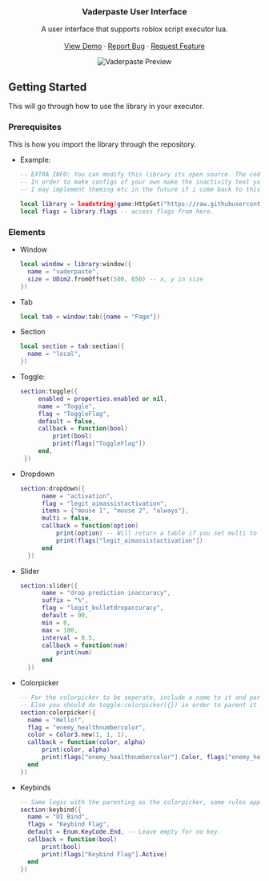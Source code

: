 <br />
<div align="center">
  <h3 align="center">Vaderpaste User Interface</h3>

  <p align="center">
    A user interface that supports roblox script executor lua. 
    <br />
    <br />
    <a href="https://raw.githubusercontent.com/i77lhm/vaderpaste/refs/heads/main/example.lua">View Demo</a>
    &middot;
    <a href="https://discord.gg/HmwRmmSNSb">Report Bug</a>
    &middot;
    <a href="https://discord.gg/HmwRmmSNSb">Request Feature</a>
  </p>

  <div align="center">
    <img src="https://github.com/i77lhm/vaderpaste/blob/main/assets/vaderpaste_preview.png?raw=true" alt="Vaderpaste Preview" />
  </div>
</div>

## Getting Started

This will go through how to use the library in your executor.

### Prerequisites

This is how you import the library through the repository.
* Example:
  ```lua
  -- EXTRA INFO: You can modify this library its open source. The code is horrendous but have fun.
  -- In order to make configs of your own make the inactivity text your own text you want
  -- I may implement theming etc in the future if i come back to this. 
  
  local library = loadstring(game:HttpGet("https://raw.githubusercontent.com/i77lhm/vaderpaste/refs/heads/main/library.lua"))() 
  local flags = library.flags -- access flags from here.
  ```

### Elements

* Window
  ```lua
  local window = library:window({
    name = "vaderpaste", 
    size = UDim2.fromOffset(500, 650) -- x, y in size
  })
  ```

* Tab
  ```lua
  local tab = window:tab({name = "Page"})
  ```

* Section
  ```lua
  local section = tab:section({
    name = "local",
  })
  ```

* Toggle:
   ```lua
   section:toggle({
        enabled = properties.enabled or nil,
        name = "Toggle",
        flag = "ToggleFlag",
        default = false,
        callback = function(bool)
            print(bool)
            print(flags["ToggleFlag"])
        end,
    })
   ```

* Dropdown
  ```lua
  section:dropdown({
        name = "activation", 
        flag = "legit_aimassistactivation", 
        items = {"mouse 1", "mouse 2", "always"}, 
        multi = false, 
        callback = function(option)
            print(option) -- Will return a table if you set multi to true, allowing you to select multiple items
            print(flags["legit_aimassistactivation"])
        end
    })
  ```

* Slider
  ```lua
  section:slider({
        name = "drop prediction inaccuracy", 
        suffix = "%", 
        flag = "legit_bulletdropaccuracy", 
        default = 90, 
        min = 0, 
        max = 100, 
        interval = 0.5,
        callback = function(num)
            print(num)
        end
    })
  ```

* Colorpicker
  ```lua
  -- For the colorpicker to be seperate, include a name to it and parent it to the section using section:colorpicker
  -- Else you should do toggle:colorpicker({}) in order to parent it to a toggle.
  section:colorpicker({
    name = "Hello!",
    flag = "enemy_healthnumbercolor",
    color = Color3.new(1, 1, 1),
    callback = function(color, alpha)
        print(color, alpha)
        print(flags["enemy_healthnumbercolor"].Color, flags["enemy_healthnumbercolor"].Transparency)
    end
  })
  ```

* Keybinds
  ```lua
  -- Same logic with the parenting as the colorpicker, same rules apply.
  section:keybind({
    name = "UI Bind",
    flags = "Keybind Flag",
    default = Enum.KeyCode.End, -- Leave empty for no key.
    callback = function(bool)
        print(bool)
        print(flags["Keybind Flag"].Active)
    end
  })
  ```
